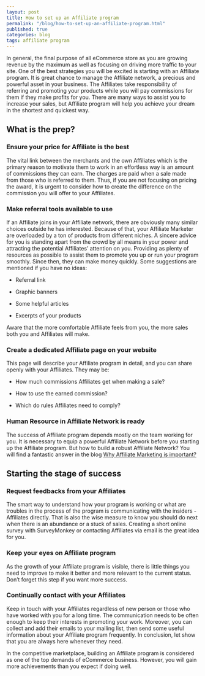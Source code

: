 ```yaml
---
layout: post
title: How to set up an Affiliate program
permalink: "/blog/how-to-set-up-an-affiliate-program.html"
published: true
categories: blog
tags: affiliate program
---
```


In general, the final purpose of all eCommerce store as you are growing revenue by the maximum as well as focusing on driving more traffic to your site. One of the best strategies you will be excited is starting with an Affiliate program. It is great chance to manage the Affiliate network, a precious and powerful asset in your business. The Affiliates take responsibility of referring and promoting your products while you will pay commissions for them if they make profits for you. There are many ways to assist you to increase your sales, but Affiliate program will help you achieve your dream in the shortest and quickest way.

## What is the prep?

### Ensure your price for Affiliate is the best

The vital link between the merchants and the own Affiliates which is the primary reason to motivate them to work in an effortless way is an amount of commissions they can earn. The charges are paid when a sale made from those who is referred to them. Thus, if you are not focusing on pricing the award, it is urgent to consider how to create the difference on the commission you will offer to your Affiliates.

### Make referral tools available to use

If an Affiliate joins in your Affiliate network, there are obviously many similar choices outside he has interested. Because of that, your Affiliate Marketer are overloaded by a ton of products from different niches. A sincere advice for you is standing apart from the crowd by all means in your power and attracting the potential Affiliates’ attention on you. Providing as plenty of resources as possible to assist them to promote you up or run your program smoothly. Since then, they can make money quickly. Some suggestions are mentioned if you have no ideas:

* Referral link

* Graphic banners 

* Some helpful articles 

* Excerpts of your products

Aware that the more comfortable Affiliate feels from you, the more sales both you and Affiliates will make.

### Create a dedicated Affiliate page on your website

This page will describe your Affiliate program in detail, and you can share openly with your Affiliates. They may be:

* How much commissions Affiliates get when making a sale?

* How to use the earned commission?

* Which do rules Affiliates need to comply?

### Human Resource in Affiliate Network is ready

The success of Affiliate program depends mostly on the team working for you. It is necessary to equip a powerful Affiliate Network before you starting up the Affiliate program. But how to build a robust Affiliate Network? You will find a fantastic answer in the blog [Why Affiliate Marketing is important?](https://www.mageplaza.com/blog/why-affiliate-marketing-important.html) 

## Starting the stage of success

### Request feedbacks from your Affiliates

The smart way to understand how your program is working or what are troubles in the process of the program is communicating with the insiders - Affiliates directly. That is also the wise measure to know you should do next when there is an abundance or a stuck of sales. Creating a short online survey with SurveyMonkey or contacting Affiliates via email is the great idea for you.

### Keep your eyes on Affiliate program

As the growth of your Affiliate program is visible, there is little things you need to improve to make it better and more relevant to the current status. Don’t forget this step if you want more success.

### Continually contact with your Affiliates

Keep in touch with your Affiliates regardless of new person or those who have worked with you for a long time. The communication needs to be often enough to keep their interests in promoting your work. Moreover, you can collect and add their emails to your mailing list, then send some useful information about your Affiliate program frequently. In conclusion, let show that you are always here whenever they need.

In the competitive marketplace, building an Affiliate program is considered as one of the top demands of eCommerce business. However, you will gain more achievements than you expect if doing well.

